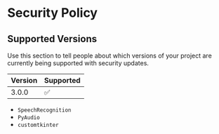 # Security Policy

## Supported Versions

Use this section to tell people about which versions of your project are
currently being supported with security updates.

| Version | Supported          |
| ------- | ------------------ |
| 3.0.0   | :white_check_mark: |

- `SpeechRecognition`
- `PyAudio`
- `customtkinter`
